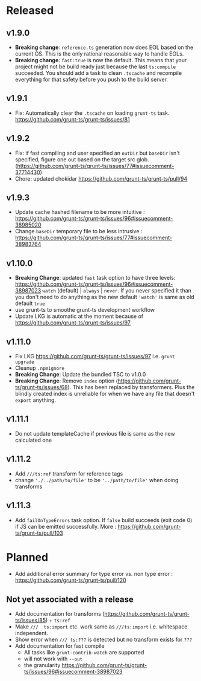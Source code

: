 # Released

## v1.9.0 
* **Breaking change**: `reference.ts` generation now does EOL based on the current OS. This is the only rational reasonable way to handle EOLs. 
* **Breaking change**: `fast:true` is now the default. This means that your project might not be build ready just because the last `ts:compile` succeeded. You should add a task to clean `.tscache` and recompile everything for that safety before you push to the build server.

## v1.9.1 
* Fix: Automatically clear the `.tscache` on loading `grunt-ts` task. https://github.com/grunt-ts/grunt-ts/issues/81

## v1.9.2
* Fix: if fast compiling and user specified an `outDir` but `baseDir` isn't specified, figure one out based on the target src glob. (https://github.com/grunt-ts/grunt-ts/issues/77#issuecomment-37714430)
* Chore: updated chokidar https://github.com/grunt-ts/grunt-ts/pull/94

## v1.9.3
* Update cache hashed filename to be more intuitive : https://github.com/grunt-ts/grunt-ts/issues/96#issuecomment-38985020
* Change `baseDir` temporary file to be less intrusive : https://github.com/grunt-ts/grunt-ts/issues/77#issuecomment-38983764

## v1.10.0
* **Breaking Change**: updated `fast` task option to have three levels: https://github.com/grunt-ts/grunt-ts/issues/96#issuecomment-38987023 `watch` (default) | `always` | `never`. If you never specified it than you don't need to do anything as the new default `'watch'` is same as old default `true`
* use grunt-ts to smoothe grunt-ts development workflow
* Update LKG is automatic at the moment because of https://github.com/grunt-ts/grunt-ts/issues/97

## v1.11.0
* Fix LKG https://github.com/grunt-ts/grunt-ts/issues/97 i.e. `grunt upgrade`
* Cleanup `.npmignore`
* **Breaking Change**: Update the bundled TSC to v1.0.0
* **Breaking Change**: Remove `index` option (https://github.com/grunt-ts/grunt-ts/issues/68). This has been replaced by transformers. Plus the blindly created index is unreliable for when we have any file that doesn't `export` anything. 

## v1.11.1
* Do not update templateCache if previous file is same as the new calculated one

## v1.11.2
* Add `///ts:ref` transform for reference tags
* change `'./../path/to/file'` to be `'../path/to/file'` when doing transforms

## v1.11.3
* Add `failOnTypeErrors` task option. If `false` build succeeds (exit code 0) if JS can be emitted successfully. More : https://github.com/grunt-ts/grunt-ts/pull/103

# Planned
* Add additional error summary for type error vs. non type error : https://github.com/grunt-ts/grunt-ts/pull/120

## Not yet associated with a release
* Add documentation for transforms (https://github.com/grunt-ts/grunt-ts/issues/85) + `ts:ref`
* Make `///  ts:import` etc. work same as `///ts:import` i.e. whitespace independent. 
* Show error when `/// ts:???` is detected but no transform exists for `???`
* Add documentation for fast compile 
	* All tasks like `grunt-contrib-watch` are supported
	* will not work with `--out`
	* the granularity https://github.com/grunt-ts/grunt-ts/issues/96#issuecomment-38987023 
